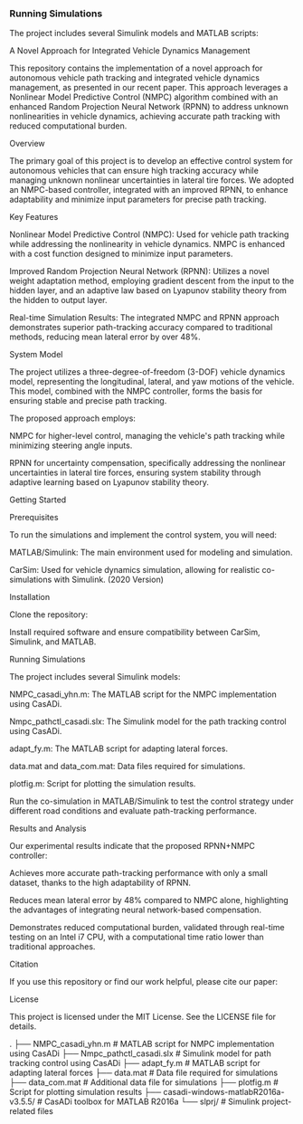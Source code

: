### Running Simulations
The project includes several Simulink models and MATLAB scripts:

A Novel Approach for Integrated Vehicle Dynamics Management

This repository contains the implementation of a novel approach for autonomous vehicle path tracking and integrated vehicle dynamics management, as presented in our recent paper. This approach leverages a Nonlinear Model Predictive Control (NMPC) algorithm combined with an enhanced Random Projection Neural Network (RPNN) to address unknown nonlinearities in vehicle dynamics, achieving accurate path tracking with reduced computational burden.

Overview

The primary goal of this project is to develop an effective control system for autonomous vehicles that can ensure high tracking accuracy while managing unknown nonlinear uncertainties in lateral tire forces. We adopted an NMPC-based controller, integrated with an improved RPNN, to enhance adaptability and minimize input parameters for precise path tracking.

Key Features

Nonlinear Model Predictive Control (NMPC): Used for vehicle path tracking while addressing the nonlinearity in vehicle dynamics. NMPC is enhanced with a cost function designed to minimize input parameters.

Improved Random Projection Neural Network (RPNN): Utilizes a novel weight adaptation method, employing gradient descent from the input to the hidden layer, and an adaptive law based on Lyapunov stability theory from the hidden to output layer.

Real-time Simulation Results: The integrated NMPC and RPNN approach demonstrates superior path-tracking accuracy compared to traditional methods, reducing mean lateral error by over 48%.

System Model

The project utilizes a three-degree-of-freedom (3-DOF) vehicle dynamics model, representing the longitudinal, lateral, and yaw motions of the vehicle. This model, combined with the NMPC controller, forms the basis for ensuring stable and precise path tracking.

The proposed approach employs:

NMPC for higher-level control, managing the vehicle's path tracking while minimizing steering angle inputs.

RPNN for uncertainty compensation, specifically addressing the nonlinear uncertainties in lateral tire forces, ensuring system stability through adaptive learning based on Lyapunov stability theory.

Getting Started

Prerequisites

To run the simulations and implement the control system, you will need:

MATLAB/Simulink: The main environment used for modeling and simulation.

CarSim: Used for vehicle dynamics simulation, allowing for realistic co-simulations with Simulink. (2020 Version)

Installation

Clone the repository:

Install required software and ensure compatibility between CarSim, Simulink, and MATLAB.

Running Simulations

The project includes several Simulink models:

NMPC_casadi_yhn.m: The MATLAB script for the NMPC implementation using CasADi.

Nmpc_pathctl_casadi.slx: The Simulink model for the path tracking control using CasADi.

adapt_fy.m: The MATLAB script for adapting lateral forces.

data.mat and data_com.mat: Data files required for simulations.

plotfig.m: Script for plotting the simulation results.

Run the co-simulation in MATLAB/Simulink to test the control strategy under different road conditions and evaluate path-tracking performance.

Results and Analysis

Our experimental results indicate that the proposed RPNN+NMPC controller:

Achieves more accurate path-tracking performance with only a small dataset, thanks to the high adaptability of RPNN.

Reduces mean lateral error by 48% compared to NMPC alone, highlighting the advantages of integrating neural network-based compensation.

Demonstrates reduced computational burden, validated through real-time testing on an Intel i7 CPU, with a computational time ratio lower than traditional approaches.

Citation

If you use this repository or find our work helpful, please cite our paper:

License

This project is licensed under the MIT License. See the LICENSE file for details.


.
├── NMPC_casadi_yhn.m                # MATLAB script for NMPC implementation using CasADi
├── Nmpc_pathctl_casadi.slx          # Simulink model for path tracking control using CasADi
├── adapt_fy.m                       # MATLAB script for adapting lateral forces
├── data.mat                         # Data file required for simulations
├── data_com.mat                     # Additional data file for simulations
├── plotfig.m                        # Script for plotting simulation results
├── casadi-windows-matlabR2016a-v3.5.5/  # CasADi toolbox for MATLAB R2016a
└── slprj/                           # Simulink project-related files
